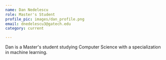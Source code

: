 ```yaml
---
name: Dan Nedelescu
role: Master's Student
profile_pic: images/dan_profile.png
email: dnedelescu3@gatech.edu
category: current

---
```


Dan is a Master's student studying Computer Science with a specialization in machine learning.
